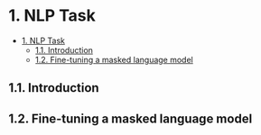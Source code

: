 # 1. NLP Task 

- [1. NLP Task](#1-nlp-task)
  - [1.1. Introduction](#11-introduction)
  - [1.2. Fine-tuning a masked language model](#12-fine-tuning-a-masked-language-model)

## 1.1. Introduction

## 1.2. Fine-tuning a masked language model